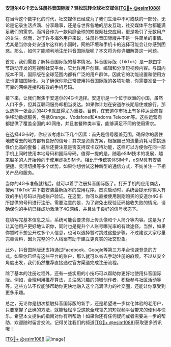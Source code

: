 **安道尔4G卡怎么注册抖音国际版？轻松玩转全球社交媒体[[TG💪+ @esim1088](https://t.me/s/esim1088)]**

在当今这个数字化的时代，社交媒体已经成为了我们生活中不可或缺的一部分。无论是记录生活点滴、分享趣事，还是与世界各地的朋友互动，社交媒体平台都能满足我们的需求。而抖音作为一款风靡全球的短视频社交应用，更是吸引了无数用户的关注。然而，对于许多海外用户来说，注册抖音国际版并不是一件简单的事情。尤其是当你身处安道尔这样的小国时，网络环境和手机卡的选择可能会让你感到困惑。那么，如何才能顺利地注册抖音国际版呢？本文将为你详细解答这一问题。

首先，我们需要了解抖音国际版的基本情况。抖音国际版（TikTok）是一款由字节跳动开发的短视频社交平台，它允许用户创建、编辑和分享短视频内容。与国内版本不同，国际版在全球范围内都有广泛的用户群体，因此它的功能设置和使用方法也更加国际化。为了确保你能正常使用抖音国际版的各项功能，你需要准备一个可靠的网络连接和有效的手机号码。

接下来，让我们聚焦于安道尔的4G卡选择。安道尔是一个位于欧洲的小国，虽然人口不多，但其互联网服务却相当发达。如果你计划在安道尔长期居住或旅行，那么选择一张合适的4G卡就显得尤为重要。目前，在安道尔市场上有多种运营商提供移动数据服务，包括Orange、Vodafone和Andorra Telecom等。这些运营商都提供了覆盖全国的4G网络，并且套餐种类丰富，能够满足不同的使用需求。

在选择4G卡时，你应该考虑以下几个因素：首先是信号覆盖范围，确保你的居住地或常去的地方都有良好的信号；其次是资费方案，根据自己的流量消耗习惯挑选性价比高的套餐；最后还要注意是否支持双卡双待功能，这样可以方便你在同一部手机上同时使用本地号码和国际号码。值得一提的是，随着eSIM技术的发展，越来越多的人开始倾向于使用虚拟SIM卡。相比于传统实体SIM卡，eSIM具有安装便捷、灵活切换等多个优势。如果你想尝试这种新型的通信方式，不妨关注一下相关产品和服务。

当你的4G卡准备就绪后，就可以着手注册抖音国际版了。打开手机的应用商店，搜索“TikTok”并下载安装最新版本的应用程序。首次启动时，系统会提示你输入有效的手机号码以完成账户验证。在这里，你可以直接使用刚刚购买的安道尔4G卡所提供的号码进行注册。需要注意的是，为了避免出现验证码接收失败的情况，请确保你的手机已经成功激活了4G网络，并且处于良好的信号状态下。

在填写完基本信息之后，系统可能会要求你上传头像和个人简介等内容。这是为了让其他用户更好地认识你，同时也是提升个人账号曝光率的有效途径。当然，如果你暂时不想公开过多个人信息，也可以选择暂时跳过这些步骤。不过建议大家尽量完善资料，因为完整的个人档案有助于建立更真实的社交形象。

此外，抖音国际版还支持通过Facebook、Google等第三方平台快速登录的方式。如果你已经有这些平台的账户，那么就可以省去手动注册的麻烦。不过从安全角度出发，我们仍然推荐直接通过官方渠道完成注册流程。

除了基本的注册过程外，还有一些实用的小技巧可以帮助你更好地使用抖音国际版。例如，合理利用推荐算法，关注感兴趣的领域创作者，积极参与社区活动等等。这些方法不仅能够帮助你更快地融入这个充满活力的社交圈，还能让你享受到更多乐趣。

总之，无论你是初次接触抖音国际版的新手，还是希望进一步优化体验的老用户，只要掌握了正确的方法，就能轻松享受这款全球领先的短视频平台带来的便利与快乐。希望本文提供的指南对你有所帮助！如果你还有任何疑问或者需要进一步的帮助，欢迎随时留言交流。记得关注我们的频道[[TG💪+ @esim1088](https://t.me/s/esim1088)]获取更多资讯哦！

[[TG💪+ @esim1088](https://t.me/s/esim1088) ![Image](https://i.postimg.cc/4NQfJmqS/Snipaste-2025-05-13-00-14-12.png)]